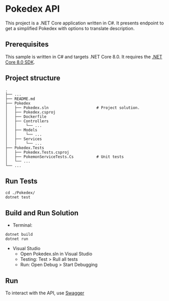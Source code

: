 ﻿# Pokedex API

This project is a .NET Core application written in C#. It presents endpoint to get a simplified Pokedex with options to translate description.
## Prerequisites

This sample is written in C# and targets .NET Core 8.0. It requires the [.NET Core 8.0 SDK](https://dotnet.microsoft.com/en-us/download).
## Project structure
```console
.
├── ...
├── README.md
├── Pokedex                    
│   ├── Pokedex.sln                     # Project solution.
│   ├── Pokedex.csproj
│   ├── Dockerfile
│   ├── Controllers
│   │    └── ...  
│   ├── Models
│   │    └── ...
│   ├── Services
│   │    └── ...
├── Pokedex.Tests
│   ├── Pokedex.Tests.csproj
│   ├── PokemonServiceTests.Cs          # Unit tests
│   └── ...
└── ...
```
## Run Tests
```console
cd ./Pokedex/
dotnet test
```

## Build and Run Solution

- Terminal:
```console
dotnet build
dotnet run
```
- Visual Studio
    - Open Pokedex.sln in Visual Studio
    - Testing: Test > Rull all tests
    - Run: Open Debug > Start Debugging  
## Run
To interact with the API, use [Swagger](http://localhost:5000/swagger)